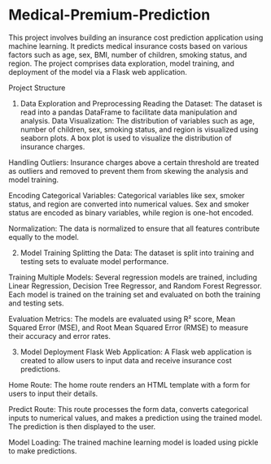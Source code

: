 # Medical-Premium-Prediction
This project involves building an insurance cost prediction application using machine learning. It predicts medical insurance costs based on various factors such as age, sex, BMI, number of children, smoking status, and region. The project comprises data exploration, model training, and deployment of the model via a Flask web application.

Project Structure
1. Data Exploration and Preprocessing
Reading the Dataset: The dataset is read into a pandas DataFrame to facilitate data manipulation and analysis.
Data Visualization: The distribution of variables such as age, number of children, sex, smoking status, and region is visualized using seaborn plots. A box plot is used to visualize the distribution of insurance charges.

Handling Outliers: Insurance charges above a certain threshold are treated as outliers and removed to prevent them from skewing the analysis and model training.

Encoding Categorical Variables: Categorical variables like sex, smoker status, and region are converted into numerical values. Sex and smoker status are encoded as binary variables, while region is one-hot       encoded.

Normalization: The data is normalized to ensure that all features contribute equally to the model.

2. Model Training
Splitting the Data: The dataset is split into training and testing sets to evaluate model performance.

Training Multiple Models: Several regression models are trained, including Linear Regression, Decision Tree Regressor, and Random Forest Regressor. Each model is trained on the training set and evaluated on both the training and testing sets.

Evaluation Metrics: The models are evaluated using R² score, Mean Squared Error (MSE), and Root Mean Squared Error (RMSE) to measure their accuracy and error rates.

3. Model Deployment
Flask Web Application: A Flask web application is created to allow users to input data and receive insurance cost predictions.

Home Route: The home route renders an HTML template with a form for users to input their details.

Predict Route: This route processes the form data, converts categorical inputs to numerical values, and makes a prediction using the trained model. The prediction is then displayed to the user.

Model Loading: The trained machine learning model is loaded using pickle to make predictions.

